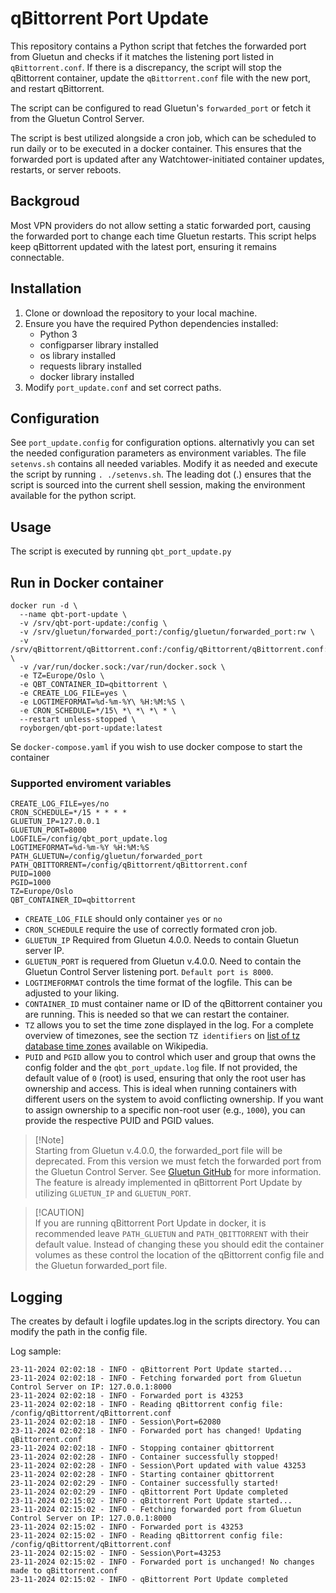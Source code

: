 # qBittorrent Port Update
This repository contains a Python script that fetches the forwarded port from Gluetun and checks if it matches the listening port listed in `qBittorrent.conf`. If there is a discrepancy, the script will stop the qBittorrent container, update the `qBittorrent.conf` file with the new port, and restart qBittorrent.

The script can be configured to read Gluetun's `forwarded_port` or fetch it from the Gluetun Control Server. 

The script is best utilized alongside a cron job, which can be scheduled to run daily or to be executed in a docker container. This ensures that the forwarded port is updated after any Watchtower-initiated container updates, restarts, or server reboots.

## Backgroud

Most VPN providers do not allow setting a static forwarded port, causing the forwarded port to change each time Gluetun restarts. This script helps keep qBittorrent updated with the latest port, ensuring it remains connectable.


## Installation

1. Clone or download the repository to your local machine.
2. Ensure you have the required Python dependencies installed:
    - Python 3 
    - configparser library installed 
    - os library installed 
    - requests library installed
    - docker library installed
3. Modify `port_update.conf` and set correct paths. 

## Configuration
See `port_update.config` for configuration options. alternativly you can set the needed configuration parameters as environment variables.
The file `setenvs.sh` contains all needed variables. Modify it as needed and execute the script by running 
`. ./setenvs.sh`. The leading dot (.) ensures that the script is sourced into the current shell session, making 
the environment available for the python script. 


## Usage 
The script is executed by running `qbt_port_update.py`


## Run in Docker container
```
docker run -d \
  --name qbt-port-update \
  -v /srv/qbt-port-update:/config \
  -v /srv/gluetun/forwarded_port:/config/gluetun/forwarded_port:rw \
  -v /srv/qBittorrent/qBittorrent.conf:/config/qBittorrent/qBittorrent.conf:rw \
  -v /var/run/docker.sock:/var/run/docker.sock \
  -e TZ=Europe/Oslo \
  -e QBT_CONTAINER_ID=qbittorrent \
  -e CREATE_LOG_FILE=yes \
  -e LOGTIMEFORMAT=%d-%m-%Y\ %H:%M:%S \
  -e CRON_SCHEDULE=*/15\ *\ *\ *\ * \
  --restart unless-stopped \
  royborgen/qbt-port-update:latest
```

Se `docker-compose.yaml` if you wish to use docker compose to start the container

### Supported enviroment variables
```
CREATE_LOG_FILE=yes/no
CRON_SCHEDULE=*/15 * * * *  
GLUETUN_IP=127.0.0.1
GLUETUN_PORT=8000
LOGFILE=/config/qbt_port_update.log
LOGTIMEFORMAT=%d-%m-%Y %H:%M:%S 
PATH_GLUETUN=/config/gluetun/forwarded_port
PATH_QBITTORRENT=/config/qBittorrent/qBittorrent.conf
PUID=1000
PGID=1000
TZ=Europe/Oslo
QBT_CONTAINER_ID=qbittorrent
```

- `CREATE_LOG_FILE` should only container `yes` or `no`
- `CRON_SCHEDULE` require the use of correctly formated cron job. 
- `GLUETUN_IP` Required from Gluetun 4.0.0. Needs to contain Gluetun server IP.  
- `GLUETUN_PORT` is requered from Gluetun v.4.0.0. Need to contain the Gluetun Control Server listening port. `Default port is 8000`. 
- `LOGTIMEFORMAT` controls the time format of the logfile. This can be adjusted to your liking. 
- `CONTAINER_ID` must container name or ID of the qBittorrent container you are running. This is needed so that we can restart the container.
- `TZ` allows you to set the time zone displayed in the log. For a complete overview of timezones, see the section `TZ identifiers` on [list of tz database time zones](https://en.wikipedia.org/wiki/List_of_tz_database_time_zones) available on Wikipedia.
- `PUID` and `PGID` allow you to control which user and group that owns the config folder and the `qbt_port_update.log` file. If not provided, the default value of `0` (root) is used, ensuring that only the root user has ownership and access. This is ideal when running containers with different users on the system to avoid conflicting ownership. If you want to assign ownership to a specific non-root user (e.g., `1000`), you can provide the respective PUID and PGID values.

>[!Note]<br>
>Starting from Gluetun v.4.0.0, the forwarded_port file will be deprecated. From this version we must fetch the forwarded port from the Gluetun Control Server. See [Gluetun GitHub](https://github.com/qdm12/gluetun-wiki/blob/main/setup/advanced/vpn-port-forwarding.md) for more information. The feature is already implemented in qBittorrent Port Update by utilizing `GLUETUN_IP` and `GLUETUN_PORT`. 


>[!CAUTION]<br>
If you are running qBittorrent Port Update in docker, it is recommended leave `PATH_GLUETUN` and `PATH_QBITTORRENT` with their default value. Instead of changing these you should edit the container volumes as these control the location of the qBittorrent config file and the Gluetun forwarded_port file. 


## Logging
The creates by default i logfile updates.log in the scripts directory. You can modify the path in the config file. 

Log sample: 
```
23-11-2024 02:02:18 - INFO - qBittorrent Port Update started...
23-11-2024 02:02:18 - INFO - Fetching forwarded port from Gluetun Control Server on IP: 127.0.0.1:8000
23-11-2024 02:02:18 - INFO - Forwarded port is 43253
23-11-2024 02:02:18 - INFO - Reading qBittorrent config file: /config/qBittorrent/qBittorrent.conf
23-11-2024 02:02:18 - INFO - Session\Port=62080
23-11-2024 02:02:18 - INFO - Forwarded port has changed! Updating qBittorrent.conf
23-11-2024 02:02:18 - INFO - Stopping container qbittorrent
23-11-2024 02:02:28 - INFO - Container successfully stopped!
23-11-2024 02:02:28 - INFO - Session\Port updated with value 43253
23-11-2024 02:02:28 - INFO - Starting container qbittorrent
23-11-2024 02:02:29 - INFO - Container successfully started!
23-11-2024 02:02:29 - INFO - qBittorrent Port Update completed
23-11-2024 02:15:02 - INFO - qBittorrent Port Update started...
23-11-2024 02:15:02 - INFO - Fetching forwarded port from Gluetun Control Server on IP: 127.0.0.1:8000
23-11-2024 02:15:02 - INFO - Forwarded port is 43253
23-11-2024 02:15:02 - INFO - Reading qBittorrent config file: /config/qBittorrent/qBittorrent.conf
23-11-2024 02:15:02 - INFO - Session\Port=43253
23-11-2024 02:15:02 - INFO - Forwarded port is unchanged! No changes made to qBittorrent.conf
23-11-2024 02:15:02 - INFO - qBittorrent Port Update completed
```
